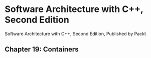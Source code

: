 # Software Architecture with C++, Second Edition

Software Architecture with C++, Second Edition, Published by Packt

## Chapter 19: Containers
